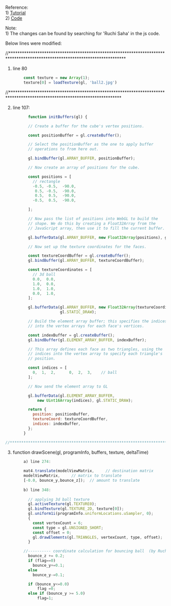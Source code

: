 

Reference:                                                                                 
      1) [Tutorial](https://developer.mozilla.org/en-US/docs/Web/API/WebGL_API/Tutorial/Using_textures_in_WebGL)          
      2) [Code](https://github.com/mdn/webgl-examples/blob/gh-pages/tutorial/sample7/webgl-demo.js)



Note:                                                                                                         
      1) The changes can be found by searching for 'Ruchi Saha' in the js code. 

Below lines were modified:

//****************************************************************************************************************************

1) line 80
```javascript
        const texture = new Array(1);
        texture[0] = loadTexture(gl, 'ball2.jpg')
```
 
 
 
//**************************************************************************************************************************
        
2)  line 107:
```javascript        
          function initBuffers(gl) {

          // Create a buffer for the cube's vertex positions.

          const positionBuffer = gl.createBuffer();

          // Select the positionBuffer as the one to apply buffer
          // operations to from here out.

          gl.bindBuffer(gl.ARRAY_BUFFER, positionBuffer);

          // Now create an array of positions for the cube.

          const positions = [
            // rectangle
            -0.5, -0.5,  -90.0,
             0.5, -0.5,  -90.0,
             0.5,  0.5,  -90.0,
            -0.5,  0.5,  -90.0,

          ];

          // Now pass the list of positions into WebGL to build the
          // shape. We do this by creating a Float32Array from the
          // JavaScript array, then use it to fill the current buffer.

          gl.bufferData(gl.ARRAY_BUFFER, new Float32Array(positions), gl.STATIC_DRAW);

          // Now set up the texture coordinates for the faces.

          const textureCoordBuffer = gl.createBuffer();
          gl.bindBuffer(gl.ARRAY_BUFFER, textureCoordBuffer);

          const textureCoordinates = [
            // 3d ball
            0.0,  0.0,
            1.0,  0.0,
            1.0,  1.0,
            0.0,  1.0,
          ];

          gl.bufferData(gl.ARRAY_BUFFER, new Float32Array(textureCoordinates),
                        gl.STATIC_DRAW);

          // Build the element array buffer; this specifies the indices
          // into the vertex arrays for each face's vertices.

          const indexBuffer = gl.createBuffer();
          gl.bindBuffer(gl.ELEMENT_ARRAY_BUFFER, indexBuffer);

          // This array defines each face as two triangles, using the
          // indices into the vertex array to specify each triangle's
          // position.

          const indices = [
            0,  1,  2,      0,  2,  3,    // ball
          ];

          // Now send the element array to GL

          gl.bufferData(gl.ELEMENT_ARRAY_BUFFER,
              new Uint16Array(indices), gl.STATIC_DRAW);

          return {
            position: positionBuffer,
            textureCoord: textureCoordBuffer,
            indices: indexBuffer,
          };
        }

//***************************************************************************************************************************
```

   3) function drawScene(gl, programInfo, buffers, texture, deltaTime)
   
```javascript   
        a) line 274:
    
        mat4.translate(modelViewMatrix,     // destination matrix
        modelViewMatrix,     // matrix to translate
        [-0.0, bounce_y,bounce_z]);  // amount to translate
        
        b) line 348:
        
          // applying 3d ball texture
          gl.activeTexture(gl.TEXTURE0);
          gl.bindTexture(gl.TEXTURE_2D, texture[0]);
          gl.uniform1i(programInfo.uniformLocations.uSampler, 0);
          {
            const vertexCount = 6;
            const type = gl.UNSIGNED_SHORT;
            const offset = 0;
            gl.drawElements(gl.TRIANGLES, vertexCount, type, offset);
          }

        //---------- coordinate calculation for bouncing ball  (by Ruchi Saha, CED15I023)---------------------------------
          bounce_z += 0.2;
          if (flag==0)
            bounce_y+=0.1;
          else
            bounce_y-=0.1;

          if (bounce_y<=0.0)
              flag =0;
          else if (bounce_y >= 5.0)
              flag=1;


```
